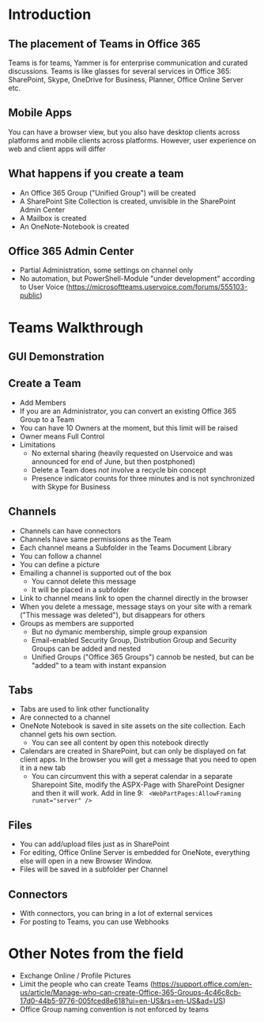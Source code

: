 # Introduction
## The placement of Teams in Office 365
Teams is for teams, Yammer is for enterprise communication and curated discussions. Teams is like glasses for several services in Office 365: SharePoint, Skype, OneDrive for Business, Planner, Office Online Server etc.

## Mobile Apps
You can have a browser view, but you also have desktop clients across platforms and mobile clients across platforms. However, user experience on web and client apps will differ

## What happens if you create a team
* An Office 365 Group ("Unified Group") will be created
* A SharePoint Site Collection is created, unvisible in the SharePoint Admin Center
* A Mailbox is created
* An OneNote-Notebook is created

## Office 365 Admin Center
* Partial Administration, some settings on channel only
* No automation, but PowerShell-Module "under development" according to User Voice (https://microsoftteams.uservoice.com/forums/555103-public)

# Teams Walkthrough
## GUI Demonstration
## Create a Team
* Add Members
* If you are an Administrator, you can convert an existing Office 365 Group to a Team
* You can have 10 Owners at the moment, but this limit will be raised
* Owner means Full Control
* Limitations
    * No external sharing (heavily requested on Uservoice and was announced for end of June, but then postphoned)
    * Delete a Team does _not_ involve a recycle bin concept
    * Presence indicator counts for three minutes and is not synchronized with Skype for Business
## Channels
* Channels can have connectors
* Channels have same permissions as the Team
* Each channel means a Subfolder in the Teams Document Library
* You can follow a channel
* You can define a picture
* Emailing a channel is supported out of the box
    * You cannot delete this message
    * It will be placed in a subfolder
* Link to channel means link to open the channel directly in the browser
* When you delete a message, message stays on your site with a remark ("This message was deleted"), but disappears for others
* Groups as members are supported
    * But no dymanic membership, simple group expansion
    * Email-enabled Security Group, Distribution Group and Security Groups can be added and nested
    * Unified Groups ("Office 365 Groups") cannob be nested, but can be "added" to a team with instant expansion
## Tabs
* Tabs are used to link other functionality
* Are connected to a channel
* OneNote Notebook is saved in site assets on the site collection. Each channel gets his own section.
    * You can see all content by open this notebook directly
* Calendars are created in SharePoint, but can only be displayed on fat client apps. In the browser you will get a message that you need to open it in a new tab
    * You can circumvent this with a seperat calendar in a separate Sharepoint Site, modify the ASPX-Page with SharePoint Designer and then it will work. Add in line 9:
    ```` <WebPartPages:AllowFraming runat="server" />````
## Files
* You can add/upload files just as in SharePoint
* For editing, Office Online Server is embedded for OneNote, everything else will open in a new Browser Window.
* Files will be saved in a subfolder per Channel
## Connectors
* With connectors, you can bring in a lot of external services
* For posting to Teams, you can use Webhooks
# Other Notes from the field
* Exchange Online / Profile Pictures
* Limit the people who can create Teams (https://support.office.com/en-us/article/Manage-who-can-create-Office-365-Groups-4c46c8cb-17d0-44b5-9776-005fced8e618?ui=en-US&rs=en-US&ad=US)
* Office Group naming convention is not enforced by teams

